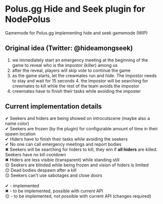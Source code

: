 # Polus.gg Hide and Seek plugin for NodePolus
Gamemode for Polus.gg implementing hide and seek gamemode (WIP)

## Original idea (Twitter: @hideamongseek)
1. we immediately start an emergency meeting at the beginning of the game to reveal who is the impostor (killer) among us 
2. after the reveal, players will skip vote to continue the game
3. as the game starts, let the crewmates run and hide. The impostor needs to stay and wait for 15 seconds 4. the Impostor will be searching for crewmates to kill while the rest of the team avoids the impostor 
5. crewmates have to finish their tasks while avoiding the imposter

## Current implementation details
✔ Seekers and hiders are being showed on introcutscene (maybe also a name color) <br />
✔ Seekers are frozen (by the plugin) for configurable amount of time in their spawn location <br />
✔ Hiders have to finish their tasks while avoiding the seekers <br />
✔ No one can call emergency meetings and report bodies <br />
✖ Seekers will be searching for hiders to kill, they win if **all hiders** are killed. Seekers have no kill cooldown <br />
✖ Hiders are less visible (transparent) while standing still <br />
😔 Seekers are blinded while being frozen and vision of hiders is limited <br />
😔 Dead bodies despawn after a kill <br />
😔 Seekers can't use sabotages and close doors <br />
<br />
✔ - implemented <br />
✖ - to be implemented, possible with current API <br />
😔 - to be implemented, not possible with current API (changes required) <br />
